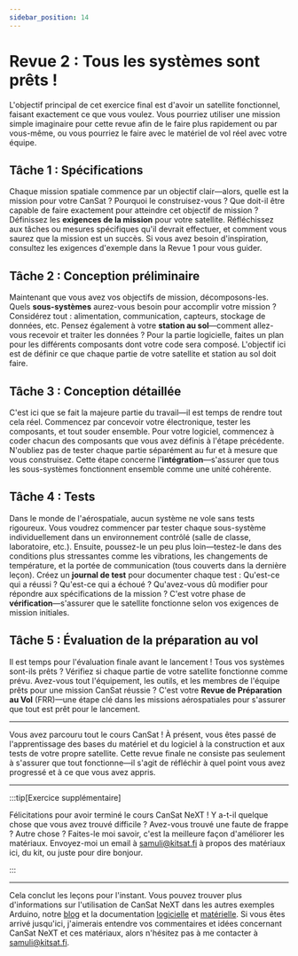 ```yaml
---
sidebar_position: 14
---
```


# Revue 2 : Tous les systèmes sont prêts !

L'objectif principal de cet exercice final est d'avoir un satellite fonctionnel, faisant exactement ce que vous voulez. Vous pourriez utiliser une mission simple imaginaire pour cette revue afin de le faire plus rapidement ou par vous-même, ou vous pourriez le faire avec le matériel de vol réel avec votre équipe.

## Tâche 1 : Spécifications

Chaque mission spatiale commence par un objectif clair—alors, quelle est la mission pour votre CanSat ? Pourquoi le construisez-vous ? Que doit-il être capable de faire exactement pour atteindre cet objectif de mission ?
Définissez les **exigences de la mission** pour votre satellite. Réfléchissez aux tâches ou mesures spécifiques qu'il devrait effectuer, et comment vous saurez que la mission est un succès. Si vous avez besoin d'inspiration, consultez les exigences d'exemple dans la Revue 1 pour vous guider.

## Tâche 2 : Conception préliminaire

Maintenant que vous avez vos objectifs de mission, décomposons-les. Quels **sous-systèmes** aurez-vous besoin pour accomplir votre mission ? Considérez tout : alimentation, communication, capteurs, stockage de données, etc.
Pensez également à votre **station au sol**—comment allez-vous recevoir et traiter les données ? Pour la partie logicielle, faites un plan pour les différents composants dont votre code sera composé. L'objectif ici est de définir ce que chaque partie de votre satellite et station au sol doit faire.

## Tâche 3 : Conception détaillée

C'est ici que se fait la majeure partie du travail—il est temps de rendre tout cela réel. Commencez par concevoir votre électronique, tester les composants, et tout souder ensemble.
Pour votre logiciel, commencez à coder chacun des composants que vous avez définis à l'étape précédente. N'oubliez pas de tester chaque partie séparément au fur et à mesure que vous construisez. Cette étape concerne l'**intégration**—s'assurer que tous les sous-systèmes fonctionnent ensemble comme une unité cohérente.

## Tâche 4 : Tests

Dans le monde de l'aérospatiale, aucun système ne vole sans tests rigoureux. Vous voudrez commencer par tester chaque sous-système individuellement dans un environnement contrôlé (salle de classe, laboratoire, etc.). Ensuite, poussez-le un peu plus loin—testez-le dans des conditions plus stressantes comme les vibrations, les changements de température, et la portée de communication (tous couverts dans la dernière leçon).
Créez un **journal de test** pour documenter chaque test : Qu'est-ce qui a réussi ? Qu'est-ce qui a échoué ? Qu'avez-vous dû modifier pour répondre aux spécifications de la mission ? C'est votre phase de **vérification**—s'assurer que le satellite fonctionne selon vos exigences de mission initiales.

## Tâche 5 : Évaluation de la préparation au vol

Il est temps pour l'évaluation finale avant le lancement ! Tous vos systèmes sont-ils prêts ? Vérifiez si chaque partie de votre satellite fonctionne comme prévu. Avez-vous tout l'équipement, les outils, et les membres de l'équipe prêts pour une mission CanSat réussie ?
C'est votre **Revue de Préparation au Vol** (FRR)—une étape clé dans les missions aérospatiales pour s'assurer que tout est prêt pour le lancement.

---
Vous avez parcouru tout le cours CanSat ! À présent, vous êtes passé de l'apprentissage des bases du matériel et du logiciel à la construction et aux tests de votre propre satellite. Cette revue finale ne consiste pas seulement à s'assurer que tout fonctionne—il s'agit de réfléchir à quel point vous avez progressé et à ce que vous avez appris.

---

:::tip[Exercice supplémentaire]

Félicitations pour avoir terminé le cours CanSat NeXT ! Y a-t-il quelque chose que vous avez trouvé difficile ? Avez-vous trouvé une faute de frappe ? Autre chose ? Faites-le moi savoir, c'est la meilleure façon d'améliorer les matériaux. Envoyez-moi un email à samuli@kitsat.fi à propos des matériaux ici, du kit, ou juste pour dire bonjour.

:::

---

Cela conclut les leçons pour l'instant. Vous pouvez trouver plus d'informations sur l'utilisation de CanSat NeXT dans les autres exemples Arduino, notre [blog](./../../blog/) et la documentation [logicielle](./../CanSat-software/CanSat-software.md) et [matérielle](./../CanSat-hardware/CanSat-hardware.md). Si vous êtes arrivé jusqu'ici, j'aimerais entendre vos commentaires et idées concernant CanSat NeXT et ces matériaux, alors n'hésitez pas à me contacter à samuli@kitsat.fi.